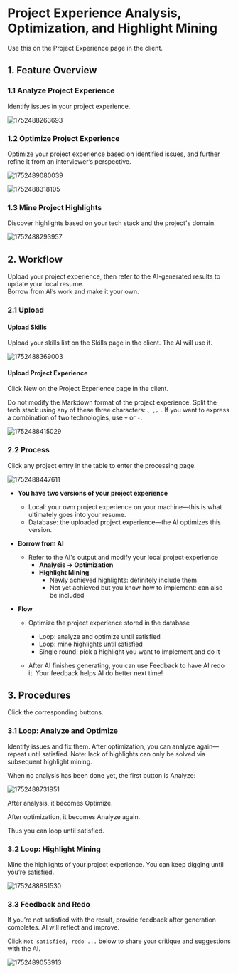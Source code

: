 # Project Experience Analysis, Optimization, and Highlight Mining

Use this on the Project Experience page in the client.

## 1. Feature Overview

### 1.1 Analyze Project Experience

Identify issues in your project experience.

![1752488263693](image/教程：3、项目经验分析、优化、亮点挖掘/1752488263693.png)

### 1.2 Optimize Project Experience

Optimize your project experience based on identified issues, and further refine it from an interviewer’s perspective.

![1752489080039](image/教程：3、项目经验分析、优化、亮点挖掘/1752489080039.png)

![1752488318105](image/教程：3、项目经验分析、优化、亮点挖掘/1752488318105.png)

### 1.3 Mine Project Highlights

Discover highlights based on your tech stack and the project's domain.

![1752488293957](image/教程：3、项目经验分析、优化、亮点挖掘/1752488293957.png)

## 2. Workflow

Upload your project experience, then refer to the AI-generated results to update your local resume.
<br>
Borrow from AI’s work and make it your own.

### 2.1 Upload

#### Upload Skills

Upload your skills list on the Skills page in the client. The AI will use it.

![1752488369003](image/教程：3、项目经验分析、优化、亮点挖掘/1752488369003.png)

#### Upload Project Experience

Click New on the Project Experience page in the client.

Do not modify the Markdown format of the project experience.
Split the tech stack using any of these three characters: `、,，`. If you want to express a combination of two technologies, use `+` or `-`.

![1752488415029](image/教程：3、项目经验分析、优化、亮点挖掘/1752488415029.png)

### 2.2 Process

Click any project entry in the table to enter the processing page.

![1752488447611](image/教程：3、项目经验分析、优化、亮点挖掘/1752488447611.png)

- **You have two versions of your project experience**
  - Local: your own project experience on your machine—this is what ultimately goes into your resume.
  - Database: the uploaded project experience—the AI optimizes this version.
- **Borrow from AI**
  - Refer to the AI's output and modify your local project experience
    - **Analysis → Optimization**
    - **Highlight Mining**
      - Newly achieved highlights: definitely include them
      - Not yet achieved but you know how to implement: can also be included
- **Flow**

  - Optimize the project experience stored in the database

    - Loop: analyze and optimize until satisfied
    - Loop: mine highlights until satisfied
    - Single round: pick a highlight you want to implement and do it

  - After AI finishes generating, you can use Feedback to have AI redo it. Your feedback helps AI do better next time!

## 3. Procedures

Click the corresponding buttons.

### 3.1 Loop: Analyze and Optimize

Identify issues and fix them.
After optimization, you can analyze again—repeat until satisfied.
Note: lack of highlights can only be solved via subsequent highlight mining.

When no analysis has been done yet, the first button is Analyze:

![1752488731951](image/教程：3、项目经验分析、优化、亮点挖掘/1752488731951.png)

After analysis, it becomes Optimize.

After optimization, it becomes Analyze again.

Thus you can loop until satisfied.

### 3.2 Loop: Highlight Mining

Mine the highlights of your project experience.
You can keep digging until you’re satisfied.

![1752488851530](image/教程：3、项目经验分析、优化、亮点挖掘/1752488851530.png)

### 3.3 Feedback and Redo

If you’re not satisfied with the result, provide feedback after generation completes.
AI will reflect and improve.

Click `Not satisfied, redo ...` below to share your critique and suggestions with the AI.

![1752489053913](image/教程：3、项目经验分析、优化、亮点挖掘/1752489053913.png)
